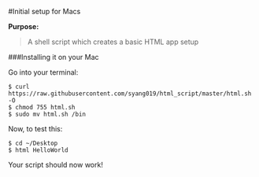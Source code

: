 #Initial setup for Macs

**Purpose:**

>A shell script which creates a basic HTML app setup

###Installing it on your Mac

Go into your terminal:

	$ curl https://raw.githubusercontent.com/syang019/html_script/master/html.sh -O
	$ chmod 755 html.sh
	$ sudo mv html.sh /bin

Now, to test this:

	$ cd ~/Desktop
	$ html HelloWorld

Your script should now work!